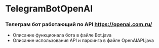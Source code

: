 # TelegramBotOpenAI

### Телеграм бот работающий по API https://openai.com.ru/

* Описание функционала бота в файле Bot.java
* Описание использования API и парсинга в файле OpenAIAPI.java
  
